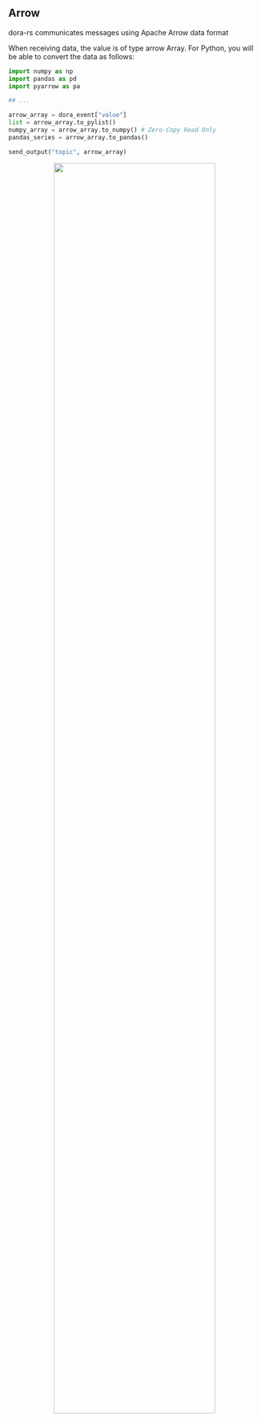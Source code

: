 ## Arrow

dora-rs communicates messages using Apache Arrow data format

When receiving data, the value is of type arrow Array. For Python, you will be able to convert the data as follows:

```python
import numpy as np
import pandas as pd
import pyarrow as pa

## ...

arrow_array = dora_event["value"]
list = arrow_array.to_pylist()
numpy_array = arrow_array.to_numpy() # Zero-Copy Read Only
pandas_series = arrow_array.to_pandas()

send_output("topic", arrow_array)
```

<p align="center">
    <img src="/img/arrow.png" width="80%"/>
</p>
